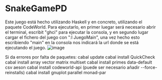 # SnakeGamePD
Este juego está hecho utilizando Haskell y en concreto, utilizando el paquete CodeWorld.
Para ejecutarlo, en primer luegar será necesario abrir el terminal, escribit "ghci" para ejecutar la consola, y en segundo lugar cargar el fichero del juego con ":l  JuegoMain", una vez hecho esto escribiendo "main" en la consola nos indicará la url donde se está ejecutando el juego.
![image](https://github.com/Antoniiosc7/SnakeGamePD/assets/67718811/28f8bd84-d741-489e-a3ee-4b44c61d6385)

Si da errores por falta de paquetes: 
cabal update
cabal install QuickCheck
cabal install array vector matrix multiset
cabal install primes data-default csv aeson
cabal install codeworld-api (puede ser necesario añadir --force-reinstalls)
cabal install gnuplot parallel monad-par
